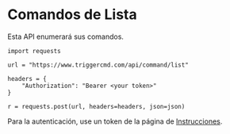 # Comandos de Lista

Esta API enumerará sus comandos.

```
import requests

url = "https://www.triggercmd.com/api/command/list"

headers = {
    "Authorization": "Bearer <your token>"
}

r = requests.post(url, headers=headers, json=json)
```

Para la autenticación, use un token de la página de [Instrucciones](https://www.triggercmd.com/user/computer/create).